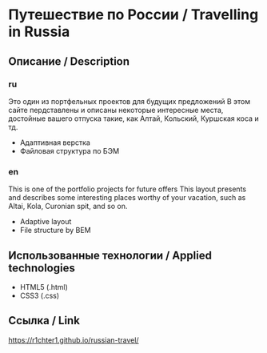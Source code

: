 # Путешествие по России / Travelling in Russia
## Описание / Description
### ru
Это один из портфельных проектов для будущих предложений
В этом сайте пердставлены и описаны некоторые интересные места, достойные вашего отпуска такие, как Алтай, Кольский, Куршская коса и тд.

* Адаптивная верстка 
* Файловая структура по БЭМ

### en
This is one of the portfolio projects for future offers
This layout presents and describes some interesting places worthy of your vacation, such as Altai, Kola, Curonian spit, and so on.

* Adaptive layout
* File structure by BEM
 
## Использованные технологии / Applied technologies
* HTML5 (.html)  
* CSS3 (.css) 

## Ссылка / Link
https://r1chter1.github.io/russian-travel/
